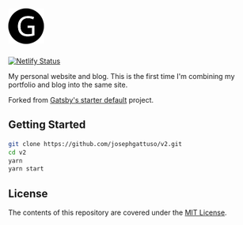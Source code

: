 # ![logo](static/images/logo.png)

[![Netlify Status](https://api.netlify.com/api/v1/badges/6f65b07c-faeb-464b-93b1-410c18734dda/deploy-status)](https://app.netlify.com/sites/josephgattuso/deploys)

My personal website and blog. This is the first time I'm combining my portfolio and blog into the same site.

Forked from [Gatsby's starter default](https://github.com/gatsbyjs/gatsby-starter-default) project.

## Getting Started

```sh
git clone https://github.com/josephgattuso/v2.git
cd v2
yarn
yarn start
```

## License

The contents of this repository are covered under the [MIT License](https://github.com/josephgattuso/v2/blob/master/LICENSE).
